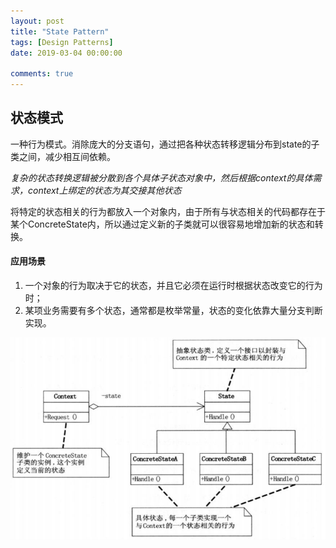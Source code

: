 ```yaml
---
layout: post
title: "State Pattern"
tags: [Design Patterns]
date: 2019-03-04 00:00:00

comments: true
---  
```


## 状态模式  



一种行为模式。消除庞大的分支语句，通过把各种状态转移逻辑分布到state的子类之间，减少相互间依赖。

*复杂的状态转换逻辑被分散到各个具体子状态对象中，然后根据context的具体需求，context上绑定的状态为其交接其他状态*

将特定的状态相关的行为都放入一个对象内，由于所有与状态相关的代码都存在于某个ConcreteState内，所以通过定义新的子类就可以很容易地增加新的状态和转换。

#### 应用场景  

1. 一个对象的行为取决于它的状态，并且它必须在运行时根据状态改变它的行为时；
2. 某项业务需要有多个状态，通常都是枚举常量，状态的变化依靠大量分支判断实现。

![state](/assets/gallery/state.png)    

<!--more-->  


